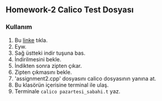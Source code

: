 ## Homework-2 Calico Test Dosyası

### Kullanım
1. Bu [linke](https://fatihaltinpinar.github.io/itu_prerequisites/onsart/) tıkla.
2. Eyw.
3. Sağ üstteki indir tuşuna bas.
4. İndirilmesini bekle.
5. İndikten sonra zipten çıkar.
6. Zipten çıkmasını bekle.
7. 'assignment2.cpp' dosyasını calico dosyasının yanına at.
8. Bu klasörün içerisine terminal ile ulaş.
9. Terminale ```calico pazartesi_sabahi.t``` yaz.
